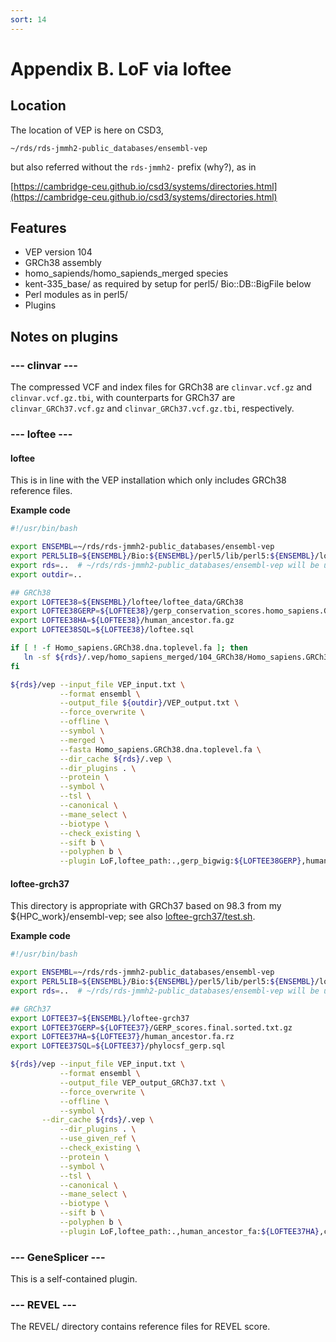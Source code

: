 ```yaml
---
sort: 14
---
```


# Appendix B. LoF via loftee

## Location

The location of VEP is here on CSD3,

`~/rds/rds-jmmh2-public_databases/ensembl-vep`

but also referred without the `rds-jmmh2-` prefix (why?), as in

[https://cambridge-ceu.github.io/csd3/systems/directories.html](https://cambridge-ceu.github.io/csd3/systems/directories.html)

## Features

* VEP version 104
* GRCh38 assembly
* homo_sapiends/homo_sapiends_merged species
* kent-335_base/ as required by setup for perl5/ Bio::DB::BigFile below
* Perl modules as in perl5/
* Plugins

## Notes on plugins

### --- clinvar ---

The compressed VCF and index files for GRCh38 are `clinvar.vcf.gz` and `clinvar.vcf.gz.tbi`, with counterparts for GRCh37 are `clinvar_GRCh37.vcf.gz` and `clinvar_GRCh37.vcf.gz.tbi`, respectively.

### --- loftee ---

#### loftee

This is in line with the VEP installation which only includes GRCh38 reference files.

**Example code**

```bash
#!/usr/bin/bash

export ENSEMBL=~/rds/rds-jmmh2-public_databases/ensembl-vep
export PERL5LIB=${ENSEMBL}/Bio:${ENSEMBL}/perl5/lib/perl5:${ENSEMBL}/loftee:$HPC_WORK/bin
export rds=..  # ~/rds/rds-jmmh2-public_databases/ensembl-vep will be user-specific
export outdir=..

## GRCh38
export LOFTEE38=${ENSEMBL}/loftee/loftee_data/GRCh38
export LOFTEE38GERP=${LOFTEE38}/gerp_conservation_scores.homo_sapiens.GRCh38.bw
export LOFTEE38HA=${LOFTEE38}/human_ancestor.fa.gz
export LOFTEE38SQL=${LOFTEE38}/loftee.sql

if [ ! -f Homo_sapiens.GRCh38.dna.toplevel.fa ]; then
   ln -sf ${rds}/.vep/homo_sapiens_merged/104_GRCh38/Homo_sapiens.GRCh38.dna.toplevel.fa
fi

${rds}/vep --input_file VEP_input.txt \
           --format ensembl \
           --output_file ${outdir}/VEP_output.txt \
           --force_overwrite \
           --offline \
           --symbol \
           --merged \
           --fasta Homo_sapiens.GRCh38.dna.toplevel.fa \
           --dir_cache ${rds}/.vep \
           --dir_plugins . \
           --protein \
           --symbol \
           --tsl \
           --canonical \
           --mane_select \
           --biotype \
           --check_existing \
           --sift b \
           --polyphen b \
           --plugin LoF,loftee_path:.,gerp_bigwig:${LOFTEE38GERP},human_ancestor_fa:${LOFTEE38HA},conservation_file:${LOFTEE38SQL}
```

#### loftee-grch37

This directory is appropriate with GRCh37 based on 98.3 from my ${HPC_work}/ensembl-vep; see also [loftee-grch37/test.sh](loftee-grch37/test.sh).

**Example code**

```bash
#!/usr/bin/bash

export ENSEMBL=~/rds/rds-jmmh2-public_databases/ensembl-vep
export PERL5LIB=${ENSEMBL}/Bio:${ENSEMBL}/perl5/lib/perl5:${ENSEMBL}/loftee-grch37:$HPC_WORK/bin
export rds=..  # ~/rds/rds-jmmh2-public_databases/ensembl-vep will be user-specific

## GRCh37
export LOFTEE37=${ENSEMBL}/loftee-grch37
export LOFTEE37GERP=${LOFTEE37}/GERP_scores.final.sorted.txt.gz
export LOFTEE37HA=${LOFTEE37}/human_ancestor.fa.rz
export LOFTEE37SQL=${LOFTEE37}/phylocsf_gerp.sql

${rds}/vep --input_file VEP_input.txt \
           --format ensembl \
           --output_file VEP_output_GRCh37.txt \
           --force_overwrite \
           --offline \
           --symbol \
	   --dir_cache ${rds}/.vep \
           --dir_plugins . \
           --use_given_ref \
           --check_existing \
           --protein \
           --symbol \
           --tsl \
           --canonical \
           --mane_select \
           --biotype \
           --sift b \
           --polyphen b \
           --plugin LoF,loftee_path:.,human_ancestor_fa:${LOFTEE37HA},conservation_file:${LOFTEE37SQL}
```

### --- GeneSplicer ---

This is a self-contained plugin.

### --- REVEL ---

The REVEL/ directory contains reference files for REVEL score.
